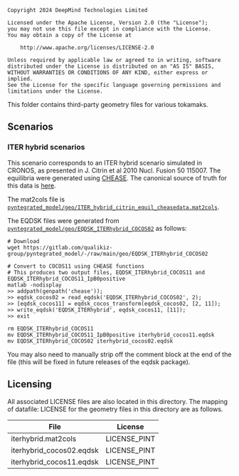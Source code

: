 ```
Copyright 2024 DeepMind Technologies Limited

Licensed under the Apache License, Version 2.0 (the "License");
you may not use this file except in compliance with the License.
You may obtain a copy of the License at

    http://www.apache.org/licenses/LICENSE-2.0

Unless required by applicable law or agreed to in writing, software
distributed under the License is distributed on an "AS IS" BASIS,
WITHOUT WARRANTIES OR CONDITIONS OF ANY KIND, either express or implied.
See the License for the specific language governing permissions and
limitations under the License.
```

This folder contains third-party geometry files for various tokamaks.


## Scenarios

### ITER hybrid scenarios

This scenario corresponds to an ITER hybrid scenario simulated in CRONOS,
as presented in J. Citrin et al 2010 Nucl. Fusion 50 115007.
The equilibria were generated using [CHEASE](https://gitlab.epfl.ch/spc/chease).
The canonical source of truth for this data is [here](https://gitlab.com/qualikiz-group/pyntegrated_model/-/tree/4a3656ffbcb92ab166f255d9f62d8722cb15d5fd/geo).

The mat2cols file is [`pyntegrated_model/geo/ITER_hybrid_citrin_equil_cheasedata.mat2cols`](https://gitlab.com/qualikiz-group/pyntegrated_model/-/blob/4a3656ffbcb92ab166f255d9f62d8722cb15d5fd/geo/ITER_hybrid_citrin_equil_cheasedata.mat2cols).

The EQDSK files were generated from [`pyntegrated_model/geo/EQDSK_ITERhybrid_COCOS02`](https://gitlab.com/qualikiz-group/pyntegrated_model/-/blob/4a3656ffbcb92ab166f255d9f62d8722cb15d5fd/geo/EQDSK_ITERhybrid_COCOS02) as follows:

```
# Download
wget https://gitlab.com/qualikiz-group/pyntegrated_model/-/raw/main/geo/EQDSK_ITERhybrid_COCOS02

# Convert to COCOS11 using CHEASE functions
# This produces two output files, EQDSK_ITERhybrid_COCOS11 and EQDSK_ITERhybrid_COCOS11_IpB0positive
matlab -nodisplay
>> addpath(genpath('chease'));
>> eqdsk_cocos02 = read_eqdsk('EQDSK_ITERhybrid_COCOS02', 2);
>> [eqdsk_cocos11] = eqdsk_cocos_transform(eqdsk_cocos02, [2, 11]);
>> write_eqdsk('EQDSK_ITERhybrid', eqdsk_cocos11, [11]);
>> exit

rm EQDSK_ITERhybrid_COCOS11
mv EQDSK_ITERhybrid_COCOS11_IpB0positive iterhybrid_cocos11.eqdsk
mv EQDSK_ITERhybrid_COCOS02 iterhybrid_cocos02.eqdsk
```

You may also need to manually strip off the comment block at the end of the file (this will be fixed in future releases of the eqdsk package).

## Licensing

All associated LICENSE files are also located in this directory.
The mapping of datafile: LICENSE for the geometry files in this directory are as follows.

| File                     | License      |
| ------------------------ | ------------ |
| iterhybrid.mat2cols      | LICENSE_PINT |
| iterhybrid_cocos02.eqdsk | LICENSE_PINT |
| iterhybrid_cocos11.eqdsk | LICENSE_PINT |

